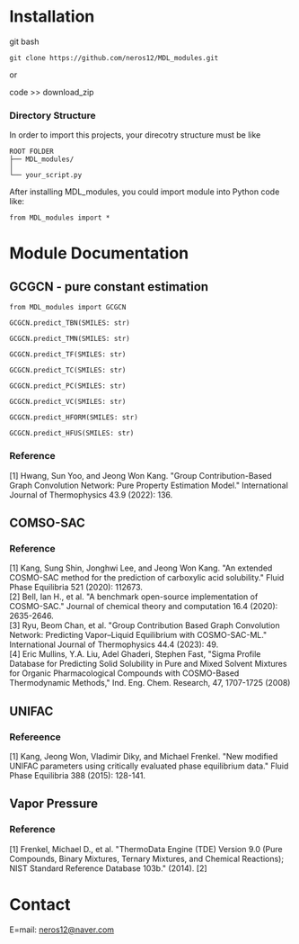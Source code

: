 # Installation
git bash
```
git clone https://github.com/neros12/MDL_modules.git
```
  
or  
  
code >> download_zip  

### Directory Structure
In order to import this projects, your direcotry structure must be like

```
ROOT FOLDER  
├── MDL_modules/  
│  
└── your_script.py  
```   
After installing MDL_modules, you could import module into Python code like:  
```
from MDL_modules import *
```

# Module Documentation  
## GCGCN - pure constant estimation

```
from MDL_modules import GCGCN
```


```
GCGCN.predict_TBN(SMILES: str)
```
```
GCGCN.predict_TMN(SMILES: str)
```
```
GCGCN.predict_TF(SMILES: str)
```
```
GCGCN.predict_TC(SMILES: str)
```
```
GCGCN.predict_PC(SMILES: str)
```
```
GCGCN.predict_VC(SMILES: str)
```
```
GCGCN.predict_HFORM(SMILES: str)
```
```
GCGCN.predict_HFUS(SMILES: str)
```

### Reference  
[1] Hwang, Sun Yoo, and Jeong Won Kang. "Group Contribution-Based Graph Convolution Network: Pure Property Estimation Model." International Journal of Thermophysics 43.9 (2022): 136.  
  
## COMSO-SAC  






### Reference  
[1]  Kang, Sung Shin, Jonghwi Lee, and Jeong Won Kang. "An extended COSMO-SAC method for the prediction of carboxylic acid solubility." Fluid Phase Equilibria 521 (2020): 112673.  
[2]  Bell, Ian H., et al. "A benchmark open-source implementation of COSMO-SAC." Journal of chemical theory and computation 16.4 (2020): 2635-2646.  
[3]  Ryu, Beom Chan, et al. "Group Contribution Based Graph Convolution Network: Predicting Vapor–Liquid Equilibrium with COSMO-SAC-ML." International Journal of Thermophysics 44.4 (2023): 49.  
[4]  Eric Mullins, Y.A. Liu, Adel Ghaderi, Stephen Fast, "Sigma Profile Database for Predicting Solid Solubility in Pure and Mixed Solvent Mixtures for Organic Pharmacological Compounds with COSMO-Based Thermodynamic Methods," Ind. Eng. Chem. Research, 47, 1707-1725 (2008)  

## UNIFAC  

### Refereence
[1] Kang, Jeong Won, Vladimir Diky, and Michael Frenkel. "New modified UNIFAC parameters using critically evaluated phase equilibrium data." Fluid Phase Equilibria 388 (2015): 128-141.
  
## Vapor Pressure  
  

### Reference
[1]  Frenkel, Michael D., et al. "ThermoData Engine (TDE) Version 9.0 (Pure Compounds, Binary Mixtures, Ternary Mixtures, and Chemical Reactions); NIST Standard Reference Database 103b." (2014).
[2]  




# Contact 
E=mail: neros12@naver.com

